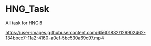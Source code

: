 # HNG_Task
All task for HNGi8

https://user-images.githubusercontent.com/65601832/129902462-134bbcc7-11a2-4160-a0ef-5bc530a69c97.mp4


